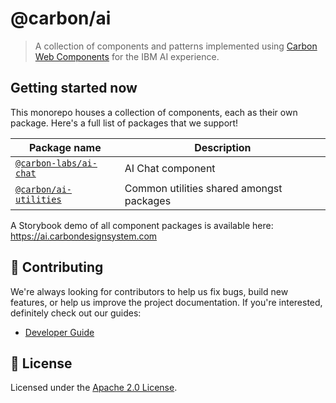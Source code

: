 # @carbon/ai

> A collection of components and patterns implemented using
> [Carbon Web Components](https://carbondesignsystem.com/developing/frameworks/web-components)
> for the IBM AI experience.

## Getting started now

This monorepo houses a collection of components, each as their own package.
Here's a full list of packages that we support!

| Package name                                                                                                 | Description                              |
| ------------------------------------------------------------------------------------------------------------ | ---------------------------------------- |
| [`@carbon-labs/ai-chat`](https://github.com/carbon-design-system/carbon-for-ai/tree/main/packages/chat)      | AI Chat component                        |
| [`@carbon/ai-utilities`](https://github.com/carbon-design-system/carbon-for-ai/tree/main/packages/utilities) | Common utilities shared amongst packages |

A Storybook demo of all component packages is available here:
https://ai.carbondesignsystem.com

## 🙌 Contributing

We're always looking for contributors to help us fix bugs, build new features,
or help us improve the project documentation. If you're interested, definitely
check out our guides:

- [Developer Guide](https://github.com/carbon-design-system/carbon-for-ai/blob/main/docs/developing.md)

## 📝 License

Licensed under the
[Apache 2.0 License](https://github.com/carbon-design-system/carbon-for-ai/blob/main/LICENSE).
